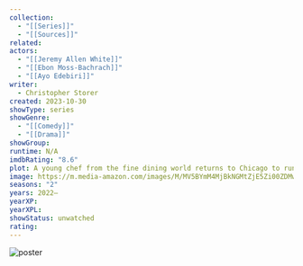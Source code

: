 ```yaml
---
collection:
  - "[[Series]]"
  - "[[Sources]]"
related: 
actors:
  - "[[Jeremy Allen White]]"
  - "[[Ebon Moss-Bachrach]]"
  - "[[Ayo Edebiri]]"
writer:
  - Christopher Storer
created: 2023-10-30
showType: series
showGenre:
  - "[[Comedy]]"
  - "[[Drama]]"
showGroup: 
runtime: N/A
imdbRating: "8.6"
plot: A young chef from the fine dining world returns to Chicago to run his family's sandwich shop.
image: https://m.media-amazon.com/images/M/MV5BYmM4MjBkNGMtZjE5Zi00ZDMwLWE5MjYtN2M0MTM2YTQ2MmNlXkEyXkFqcGdeQXVyMjkwOTAyMDU@._V1_SX300.jpg
seasons: "2"
years: 2022–
yearXP: 
yearXPL: 
showStatus: unwatched
rating:
---
```

![poster](https://m.media-amazon.com/images/M/MV5BYmM4MjBkNGMtZjE5Zi00ZDMwLWE5MjYtN2M0MTM2YTQ2MmNlXkEyXkFqcGdeQXVyMjkwOTAyMDU@._V1_SX300.jpg)

